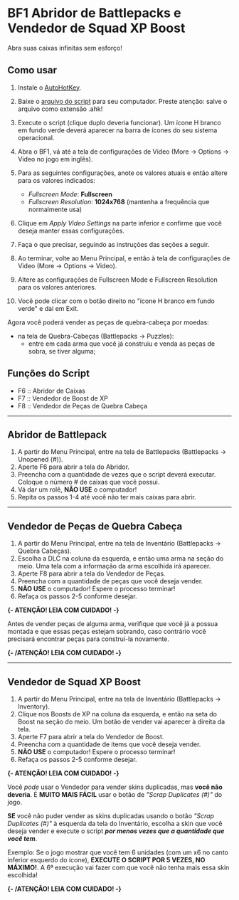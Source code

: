 # BF1 Abridor de Battlepacks e Vendedor de Squad XP Boost

Abra suas caixas infinitas sem esforço!


## Como usar

1. Instale o [AutoHotKey](https://www.autohotkey.com/).
2. Baixe o [arquivo do script](https://gitlab.com/paulochf/bf1_auto_open_battlepacks/-/raw/master/opener.ahk) para seu computador. Preste atenção: salve o arquivo como extensão .ahk!
3. Execute o script (clique duplo deveria funcionar). Um ícone H branco em fundo verde deverá aparecer na barra de ícones do seu sistema operacional.
4. Abra o BF1, vá até a tela de configurações de Video (More -> Options -> Video no jogo em inglês).
5. Para as seguintes configurações, anote os valores atuais e então altere para os valores indicados:
    - *Fullscreen Mode*: **Fullscreen**
    - *Fullscreen Resolution*: **1024x768** (mantenha a frequência que normalmente usa)
6. Clique em *Apply Video Settings* na parte inferior e confirme que você deseja manter essas configurações.

7. Faça o que precisar, seguindo as instruções das seções a seguir. 

8. Ao terminar, volte ao Menu Principal, e então à tela de configurações de Video (More -> Options -> Video).
9. Altere as configurações de Fullscreen Mode e Fullscreen Resolution para os valores anteriores.
10. Você pode clicar com o botão direito no "ícone H branco em fundo verde" e daí em Exit.

Agora você poderá vender as peças de quebra-cabeça por moedas:
- na tela de Quebra-Cabeças (Battlepacks -> Puzzles):
    - entre em cada arma que você já construiu e venda as peças de sobra, se tiver alguma;


## Funções do Script

- F6 :: Abridor de Caixas
- F7 :: Vendedor de Boost de XP
- F8 :: Vendedor de Peças de Quebra Cabeça

---

## Abridor de Battlepack

1. A partir do Menu Principal, entre na tela de Battlepacks (Battlepacks -> Unopened (#)).
2. Aperte F6 para abrir a tela do Abridor.
3. Preencha com a quantidade de vezes que o script deverá executar. Coloque o número # de caixas que você possui.
4. Vá dar um rolê, **NÃO USE** o computador!
5. Repita os passos 1-4 até você não ter mais caixas para abrir.

---

## Vendedor de Peças de Quebra Cabeça

1. A partir do Menu Principal, entre na tela de Inventário (Battlepacks -> Quebra Cabeças).
2. Escolha a DLC na coluna da esquerda, e então uma arma na seção do meio. Uma tela com a informação da arma escolhida irá aparecer.
3. Aperte F8 para abrir a tela do Vendedor de Peças.
4. Preencha com a quantidade de peças que você deseja vender.
5. **NÃO USE** o computador! Espere o processo terminar!
6. Refaça os passos 2-5 conforme desejar.

**{- ATENÇÃO! LEIA COM CUIDADO! -}**

Antes de vender peças de alguma arma, verifique que você já a possua montada e que essas peças estejam sobrando, caso contrário você precisará encontrar peças para construí-la novamente.

**{- /ATENÇÃO! LEIA COM CUIDADO! -}**

---

## Vendedor de Squad XP Boost 

1. A partir do Menu Principal, entre na tela de Inventário (Battlepacks -> Inventory).
2. Clique nos Boosts de XP na coluna da esquerda, e então na seta do Boost na seção do meio. Um botão de vender vai aparecer à direita da tela.
3. Aperte F7 para abrir a tela do Vendedor de Boost.
4. Preencha com a quantidade de items que você deseja vender.
5. **NÃO USE** o computador! Espere o processo terminar!
6. Refaça os passos 2-5 conforme desejar.


**{- ATENÇÃO! LEIA COM CUIDADO! -}**

Você *pode* usar o Vendedor para vender skins duplicadas, mas **você não deveria**. É **MUITO MAIS FÁCIL** usar o botão de *"Scrap Duplicates (#)"* do jogo.

**SE** você não puder vender as skins duplicadas usando o botão *"Scrap Duplicates (#)"* à esquerda da tela do Inventário, escolha a skin que você deseja vender e execute o script **_por menos vezes que a quantidade que você tem_**.

Exemplo: Se o jogo mostrar que você tem 6 unidades (com um x6 no canto inferior esquerdo do ícone), **EXECUTE O SCRIPT POR 5 VEZES, NO MÁXIMO!**. A 6ª execução vai fazer com que você não tenha mais essa skin escolhida!

**{- /ATENÇÃO! LEIA COM CUIDADO! -}**
